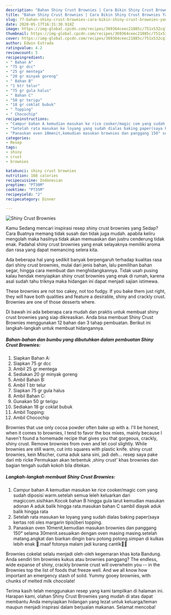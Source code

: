 ```yaml
---
description: "Bahan Shiny Crust Brownies | Cara Bikin Shiny Crust Brownies Yang Sempurna"
title: "Bahan Shiny Crust Brownies | Cara Bikin Shiny Crust Brownies Yang Sempurna"
slug: 77-bahan-shiny-crust-brownies-cara-bikin-shiny-crust-brownies-yang-sempurna
date: 2020-05-17T16:31:30.918Z
image: https://img-global.cpcdn.com/recipes/369364ceec21885c/751x532cq70/shiny-crust-brownies-foto-resep-utama.jpg
thumbnail: https://img-global.cpcdn.com/recipes/369364ceec21885c/751x532cq70/shiny-crust-brownies-foto-resep-utama.jpg
cover: https://img-global.cpcdn.com/recipes/369364ceec21885c/751x532cq70/shiny-crust-brownies-foto-resep-utama.jpg
author: Edwin Estrada
ratingvalue: 4.2
reviewcount: 5
recipeingredient:
- " Bahan A"
- "75 gr dcc"
- "25 gr mentega"
- "20 gr minyak goreng"
- " Bahan B"
- "1 btr telur"
- "75 gr gula halus"
- " Bahan C"
- "50 gr terigu"
- "18 gr coklat bubuk"
- " Topping"
- " Chocochip"
recipeinstructions:
- "Campur bahan A kemudian masukan ke rice cooker/magic com yang sudah diposisi warm.setelah semua leleh keluarkan dari magiccom.sisihkan.Kocok bahan B hingga gula larut kemudian masukan adonan A aduk balik hingga rata.masukan bahan C sambil diayak aduk balik hingga rata"
- "Setelah rata masukan ke loyang yang sudah dialas baking paper(saya kertas roti oles margarin tipis)beri topping."
- "Panaskan oven 10menit,kemudian masukan brownies dan panggang 150° selama 30menit.sesuaikan dengan oven masing masing.setelah matang.angkat dan biarkan dingin baru potong potong.simpan di kulkas lebih enak 🤤.maaf fotonya malam jadi kurang cantik🙏😀"
categories:
- Resep
tags:
- shiny
- crust
- brownies

katakunci: shiny crust brownies 
nutrition: 168 calories
recipecuisine: Indonesian
preptime: "PT30M"
cooktime: "PT35M"
recipeyield: "2"
recipecategory: Dinner

---
```



![Shiny Crust Brownies](https://img-global.cpcdn.com/recipes/369364ceec21885c/751x532cq70/shiny-crust-brownies-foto-resep-utama.jpg)

Kamu Sedang mencari inspirasi resep shiny crust brownies yang Sedap? Cara Buatnya memang tidak susah dan tidak juga mudah. apabila keliru mengolah maka hasilnya tidak akan memuaskan dan justru cenderung tidak enak. Padahal shiny crust brownies yang enak selayaknya memiliki aroma dan rasa yang dapat memancing selera kita.

Ada beberapa hal yang sedikit banyak berpengaruh terhadap kualitas rasa dari shiny crust brownies, mulai dari jenis bahan, lalu pemilihan bahan segar, hingga cara membuat dan menghidangkannya. Tidak usah pusing kalau hendak menyiapkan shiny crust brownies yang enak di rumah, karena asal sudah tahu triknya maka hidangan ini dapat menjadi sajian istimewa.

These brownies are not too cakey, not too fudgy. If you bake them just right, they will have both qualities and feature a desirable, shiny and crackly crust. Brownies are one of those desserts where.


Di bawah ini ada beberapa cara mudah dan praktis untuk membuat shiny crust brownies yang siap dikreasikan. Anda bisa membuat Shiny Crust Brownies menggunakan 12 bahan dan 3 tahap pembuatan. Berikut ini langkah-langkah untuk membuat hidangannya.

<!--inarticleads1-->

##### Bahan-bahan dan bumbu yang dibutuhkan dalam pembuatan Shiny Crust Brownies:

1. Siapkan  Bahan A:
1. Siapkan 75 gr dcc
1. Ambil 25 gr mentega
1. Sediakan 20 gr minyak goreng
1. Ambil  Bahan B:
1. Ambil 1 btr telur
1. Siapkan 75 gr gula halus
1. Ambil  Bahan C:
1. Gunakan 50 gr terigu
1. Sediakan 18 gr coklat bubuk
1. Ambil  Topping:
1. Ambil  Chocochip


Brownies that use only cocoa powder often bake up with a. I&#39;ll be honest, when it comes to brownies, I tend to favor the box mixes, mainly because I haven&#39;t found a homemade recipe that gives you that gorgeous, crackly, shiny crust. Remove brownies from oven and let cool slightly. While brownies are still warm, cut into squares with plastic knife. shiny crust brownies, kein Mischer, cuma aduk sana sini, jadi deh… resep saya pake dari mb ricke Permukaan akan terbentuk ‚shiny crust&#39; khas brownies dan bagian tengah sudah kokoh bila ditekan. 

<!--inarticleads2-->

##### Langkah-langkah membuat Shiny Crust Brownies:

1. Campur bahan A kemudian masukan ke rice cooker/magic com yang sudah diposisi warm.setelah semua leleh keluarkan dari magiccom.sisihkan.Kocok bahan B hingga gula larut kemudian masukan adonan A aduk balik hingga rata.masukan bahan C sambil diayak aduk balik hingga rata
1. Setelah rata masukan ke loyang yang sudah dialas baking paper(saya kertas roti oles margarin tipis)beri topping.
1. Panaskan oven 10menit,kemudian masukan brownies dan panggang 150° selama 30menit.sesuaikan dengan oven masing masing.setelah matang.angkat dan biarkan dingin baru potong potong.simpan di kulkas lebih enak 🤤.maaf fotonya malam jadi kurang cantik🙏😀


Brownies cokelat selalu menjadi oleh-oleh kegemaran khas kota Bandung. Anda sendiri tim brownies kukus atau brownies panggang? The endless, wide expanse of shiny, crackly brownie crust will overwhelm you -- in the Brownies top the list of foods that freeze well. And we all know how important an emergency stash of solid. Yummy gooey brownies, with chunks of melted milk chocolate! 

Terima kasih telah menggunakan resep yang kami tampilkan di halaman ini. Harapan kami, olahan Shiny Crust Brownies yang mudah di atas dapat membantu Anda menyiapkan hidangan yang lezat untuk keluarga/teman maupun menjadi inspirasi dalam berjualan makanan. Selamat mencoba!
